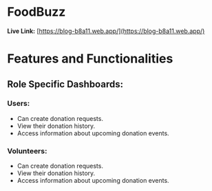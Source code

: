 # FoodBuzz

**Live Link:** [https://blog-b8a11.web.app/](https://blog-b8a11.web.app/)

# Features and Functionalities

## Role Specific Dashboards:

### Users:

- Can create donation requests.
- View their donation history.
- Access information about upcoming donation events.

### Volunteers:

- Can create donation requests.
- View their donation history.
- Access information about upcoming donation events.
